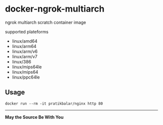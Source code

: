 # docker-ngrok-multiarch

 ngrok multiarch scratch container image

supported plateforms

- linux/amd64
- linux/arm64
- linux/arm/v6
- linux/arm/v7
- linux/386
- linux/mips64le
- linux/mips64
- linux/ppc64le

## Usage

```docker run --rm -it pratikbalar/nginx http 80```

---

**May the Source Be With You**
